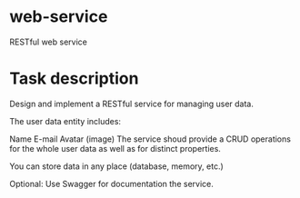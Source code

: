 # web-service
RESTful web service

# Task description

Design and implement a RESTful service for managing user data.

The user data entity includes:

Name
E-mail
Avatar (image)
The service shoud provide a CRUD operations for the whole user data as well as for distinct properties.

You can store data in any place (database,  memory, etc.)

Optional: Use Swagger for documentation the service.
